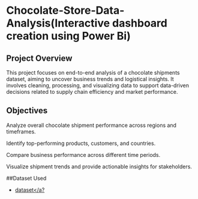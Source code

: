 # Chocolate-Store-Data-Analysis(Interactive dashboard  creation using Power Bi)

## Project Overview

This project focuses on end-to-end analysis of a chocolate shipments dataset, aiming to uncover business trends and logistical insights. It involves cleaning, processing, and visualizing data to support data-driven decisions related to supply chain efficiency and market performance.

## Objectives

Analyze overall chocolate shipment performance across regions and timeframes.

Identify top-performing products, customers, and countries.

Compare business performance across different time periods.

Visualize shipment trends and provide actionable insights for stakeholders.

##Dataset Used
- <a href="https://github.com/rikshithbommena/Data-Analysis-Dashboard/blob/main/sample-chocolate-shipments-data-all-Apr-2025%20(1).xlsx"> dataset</a?


